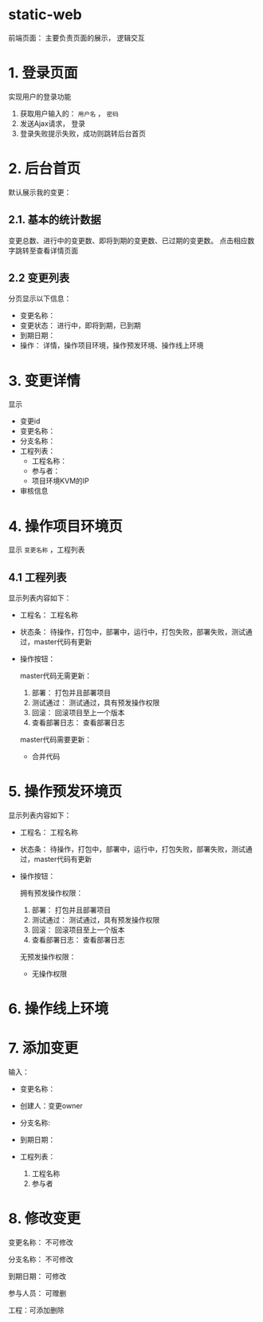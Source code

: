 # static-web

前端页面： 主要负责页面的展示， 逻辑交互

# 1. 登录页面

实现用户的登录功能

1.  获取用户输入的：  `用户名` ， `密码` 
2. 发送Ajax请求， 登录
3. 登录失败提示失败，成功则跳转后台首页

# 2. 后台首页

默认展示我的变更：

## 2.1. 基本的统计数据
 变更总数、进行中的变更数、即将到期的变更数、已过期的变更数。 点击相应数字跳转至查看详情页面

##  2.2 变更列表

   分页显示以下信息： 

   - 变更名称： 
   - 变更状态： 进行中，即将到期，已到期
   - 到期日期：
   - 操作： 详情，操作项目环境，操作预发环境、操作线上环境



# 3. 变更详情

显示

- 变更id
- 变更名称：
- 分支名称：
- 工程列表：
  - 工程名称：
  - 参与者：
  - 项目环境KVM的IP
- 审核信息



# 4. 操作项目环境页

显示 `变更名称` ，工程列表

## 4.1 工程列表

显示列表内容如下：

- 工程名： 工程名称

- 状态条： 待操作，打包中，部署中，运行中，打包失败，部署失败，测试通过，master代码有更新

- 操作按钮：

  master代码无需更新：

  1. 部署： 打包并且部署项目
  2. 测试通过： 测试通过，具有预发操作权限
  3. 回滚： 回滚项目至上一个版本
  4. 查看部署日志： 查看部署日志

  master代码需要更新：

  - 合并代码

# 5. 操作预发环境页

显示列表内容如下：

- 工程名： 工程名称

- 状态条： 待操作，打包中，部署中，运行中，打包失败，部署失败，测试通过，master代码有更新

- 操作按钮：

  拥有预发操作权限：

  1. 部署： 打包并且部署项目
  2. 测试通过： 测试通过，具有预发操作权限
  3. 回滚： 回滚项目至上一个版本
  4. 查看部署日志： 查看部署日志

  无预发操作权限：

  - 无操作权限







# 6. 操作线上环境



# 7. 添加变更

输入： 

- 变更名称：
- 创建人：变更owner 

- 分支名称:
- 到期日期：
- 工程列表：
  1. 工程名称
  2. 参与者





# 8. 修改变更

变更名称： 不可修改

分支名称： 不可修改

到期日期： 可修改

参与人员： 可赠删

工程：可添加删除

